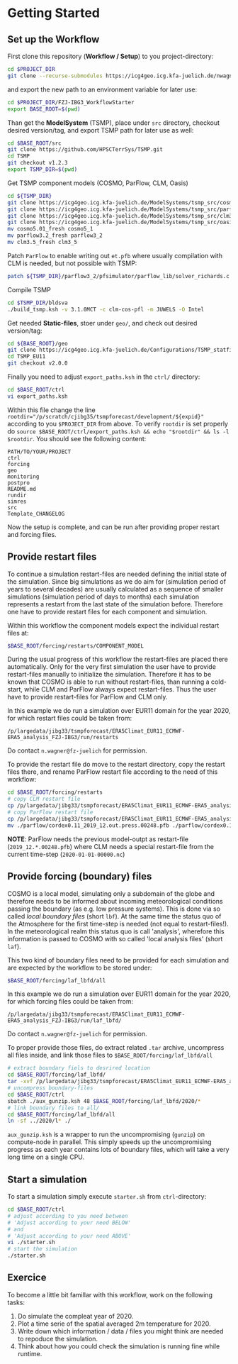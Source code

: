 # Getting Started 

## Set up the Workflow
First clone this repository (**Workflow / Setup**) to you project-directory:
``` bash
cd $PROJECT_DIR
git clone --recurse-submodules https://icg4geo.icg.kfa-juelich.de/nwagner/FZJ-IBG3_WorkflowStarter.git
```
and export the new path to an environment variable for later use:
``` bash
cd $PROJECT_DIR/FZJ-IBG3_WorkflowStarter
export BASE_ROOT=$(pwd)
```

Than get the **ModelSystem** (TSMP), place under `src` directory, checkout 
desired version/tag, and export TSMP path for later use as well:
``` bash
cd $BASE_ROOT/src
git clone https://github.com/HPSCTerrSys/TSMP.git
cd TSMP
git checkout v1.2.3
export TSMP_DIR=$(pwd)
```
Get TSMP component models (COSMO, ParFlow, CLM, Oasis)
``` bash
cd ${TSMP_DIR}
git clone https://icg4geo.icg.kfa-juelich.de/ModelSystems/tsmp_src/cosmo5.01_fresh.git
git clone https://icg4geo.icg.kfa-juelich.de/ModelSystems/tsmp_src/parflow3.2_fresh.git
git clone https://icg4geo.icg.kfa-juelich.de/ModelSystems/tsmp_src/clm3.5_fresh.git
git clone https://icg4geo.icg.kfa-juelich.de/ModelSystems/tsmp_src/oasis3-mct.git
mv cosmo5.01_fresh cosmo5_1
mv parflow3.2_fresh parflow3_2
mv clm3.5_fresh clm3_5
```
Patch `ParFlow` to enable writing out `et.pfb` where usually compilation with CLM is needed, but not possible with TSMP:
``` bash
patch ${TSMP_DIR}/parflow3_2/pfsimulator/parflow_lib/solver_richards.c ${BASE_ROOT}/ctrl/externals/ParFlowPatches/patch2writeSourceAndSinksWithoutCLM/patch_solver_richards.c
```
Compile TSMP
``` bash
cd $TSMP_DIR/bldsva
./build_tsmp.ksh -v 3.1.0MCT -c clm-cos-pfl -m JUWELS -O Intel
```

Get needed **Static-files**, stoer under `geo/`, and check out desired 
version/tag:
``` bash
cd ${BASE_ROOT}/geo
git clone https://icg4geo.icg.kfa-juelich.de/Configurations/TSMP_statfiles_IBG3/TSMP_EU11.git
cd TSMP_EU11
git checkout v2.0.0
```

Finally you need to adjust `export_paths.ksh` in the `ctrl/` directory:
``` bash
cd $BASE_ROOT/ctrl
vi export_paths.ksh
```
Within this file change the line `rootdir="/p/scratch/cjibg35/tsmpforecast/development/${expid}"` 
according to you `$PROJECT_DIR` from above. To verify `rootdir` is set properly 
do `source $BASE_ROOT/ctrl/export_paths.ksh && echo "$rootdir" && ls -l $rootdir`. You should see the following content:
``` console
PATH/TO/YOUR/PROJECT
ctrl
forcing
geo
monitoring
postpro
README.md
rundir
simres
src
Template_CHANGELOG
```

Now the setup is complete, and can be run after providing proper restart and forcing files. 

## Provide restart files
To continue a simulation restart-files are needed defining the initial state of the simulation. 
Since big simulations as we do aim for (simulation period of years to several decades) are usually calculated as a sequence of smaller simulations (simulation period of days to months) each simulation represents a restart from the last state of the simulation before. Therefore one have to provide restart files for each component and simulation.
 
Within this workflow the component models expect the individual restart files at: 
```bash
$BASE_ROOT/forcing/restarts/COMPONENT_MODEL
``` 
During the usual progress of this workflow the restart-files are placed there automatically. Only for the very first simulation the user have to provide restart-files manually to initialize the simulation. Therefore it has to be known that COSMO is able to run without restart-files, than running a cold-start, while CLM and ParFlow always expect restart-files. Thus the user have to provide restart-files for ParFlow and CLM only.   

In this example we do run a simulation over EUR11 domain for the year 2020, for which restart files could be taken from:
```
/p/largedata/jibg33/tsmpforecast/ERA5Climat_EUR11_ECMWF-ERA5_analysis_FZJ-IBG3/run/restarts
``` 
Do contact `n.wagner@fz-juelich` for permission.

To provide the restart file do move to the restart directory, copy the restart 
files there, and rename ParFlow restart file according to the need of this workflow:
``` bash
cd $BASE_ROOT/forcing/restarts
# copy CLM restart file
cp /p/largedata/jibg33/tsmpforecast/ERA5Climat_EUR11_ECMWF-ERA5_analysis_FZJ-IBG3/run/restarts/clm/clmoas.clm2.r.2020-01-01-00000.nc ./clm/
# copy ParFlow restart file
cp /p/largedata/jibg33/tsmpforecast/ERA5Climat_EUR11_ECMWF-ERA5_analysis_FZJ-IBG3/run/restarts/parflow/cordex0.11_2019_12.out.press.00248.pfb ./parflow/
mv ./parflow/cordex0.11_2019_12.out.press.00248.pfb ./parflow/cordex0.11_2019120100.out.press.00248.pfb
```
**NOTE**: ParFlow needs the previous model-outpt as restart-file (`2019_12.*.00248.pfb`) where CLM needs a special restart-file from the current time-step (`2020-01-01-00000.nc`)

## Provide forcing (boundary) files
COSMO is a local model, simulating only a subdomain of the globe and therefore needs to be informed about incoming meteorological conditions passing the boundary (as e.g. low pressure systems). This is done via so called *local boundary files* (short `lbf`). At the same time the status quo of the Atmosphere for the first time-step is needed (not equal to restart-files!). In the meteorological realm this status quo is call 'analysis', wherefore this information is passed to COSMO with so called 'local analysis files' (short `laf`).

This two kind of boundary files need to be provided for each simulation and are expected by the workflow to be stored under:
``` bash 
$BASE_ROOT/forcing/laf_lbfd/all
```

In this example we do run a simulation over EUR11 domain for the year 2020, for which forcing files could be taken from:
```
/p/largedata/jibg33/tsmpforecast/ERA5Climat_EUR11_ECMWF-ERA5_analysis_FZJ-IBG3/run/laf_lbfd/
``` 
Do contact `n.wagner@fz-juelich` for permission.

To proper provide those files, do extract related `.tar` archive, uncompress all files inside, and link those files to `$BASE_ROOT/forcing/laf_lbfd/all`
``` bash
# extract boundary fiels to desrired location
cd $BASE_ROOT/forcing/laf_lbfd/
tar -xvf /p/largedata/jibg33/tsmpforecast/ERA5Climat_EUR11_ECMWF-ERA5_analysis_FZJ-IBG3/run/laf_lbfd/2020.tar --directory ./
# uncompress boundary-files
cd $BASE_ROOT/ctrl
sbatch ./aux_gunzip.ksh 48 $BASE_ROOT/forcing/laf_lbfd/2020/*
# link boundary files to all/
cd $BASE_ROOT/forcing/laf_lbfd/all
ln -sf ../2020/l* ./
```
`aux_gunzip.ksh` is a wrapper to run the uncompromising (`gunzip`) on compute-node in parallel. This simply speeds up the uncompromising progress as each year contains lots of boundary files, which will take a very long time on a single CPU.

## Start a simulation
To start a simulation simply execute `starter.sh` from `ctrl`-directory:
``` bash
cd $BASE_ROOT/ctrl
# adjust according to you need between 
# 'Adjust according to your need BELOW'
# and
# 'Adjust according to your need ABOVE'
vi ./starter.sh 
# start the simulation
./starter.sh 
```

## Exercice
To become a little bit famillar with this workflow, work on the following tasks:

1) Do simulate the compleat year of 2020.
2) Plot a time serie of the spatial averaged 2m temperature for 2020.
3) Write down which information / data / files you might think are needed to repoduce the simulation.
4) Think about how you could check the simulation is running fine while runtime.

